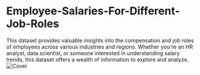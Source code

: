 # Employee-Salaries-For-Different-Job-Roles
This dataset provides valuable insights into the compensation and job roles of employees across various industries and regions. Whether you're an HR analyst, data scientist, or someone interested in understanding salary trends, this dataset offers a wealth of information to explore and analyze.
![Cover](https://github.com/user-attachments/assets/d50758b7-2209-43c6-bead-e1282a748156)
